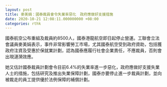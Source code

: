 ```yaml
---
layout: post
title: 麥美娟：國泰裁員會令失業率惡化　政府應做好支援措施
date: 2020-10-21 12:08:11.000000000 +08:00
categories: rthk
---
```


國泰航空公布重組及裁員約8500人，國泰港龍航空即日起停止營運。工聯會立法會議員麥美娟表示，事件非常影響勞工市場，尤其國泰航空受到政府資助，包括獲政府注資及受惠於保就業計劃，認為國泰應履行社會企業責任，不應裁員，否則會出現漣漪效應。

她又估計國泰裁員計劃會令目前6.4%的失業率進一步惡化，政府應做好支援失業人士的措施，包括研究及推出失業保障計劃，國泰亦要停止進一步裁員計劃，並向被裁走的員工提供優於法例保障的補償計劃。
